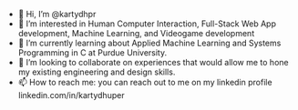 - 👋 Hi, I’m @kartydhpr
- 👀 I’m interested in Human Computer Interaction, Full-Stack Web App development, Machine Learning, and Videogame development
- 🌱 I’m currently learning about Applied Machine Learning and Systems Programming in C at Purdue University.
- 💞️ I’m looking to collaborate on experiences that would allow me to hone my existing engineering and design skills.
- 📫 How to reach me: you can reach out to me on my linkedin profile linkedin.com/in/kartydhuper

<!---
kartydhpr/kartydhpr is a ✨ special ✨ repository because its `README.md` (this file) appears on your GitHub profile.
You can click the Preview link to take a look at your changes.
--->

